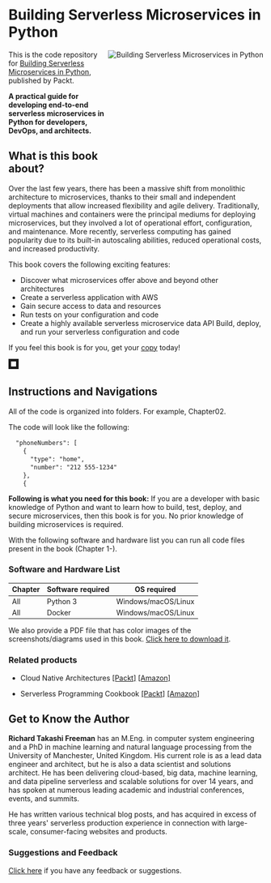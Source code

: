 # Building Serverless Microservices in Python

<a href="https://www.packtpub.com/application-development/building-serverless-microservices-python?utm_source=github&utm_medium=repository&utm_campaign=9781789535297 "><img src="https://dz13w8afd47il.cloudfront.net/sites/default/files/imagecache/ppv4_main_book_cover/9781789535297_cover.png" alt="Building Serverless Microservices in Python" height="256px" align="right"></a>

This is the code repository for [Building Serverless Microservices in Python](https://www.packtpub.com/application-development/building-serverless-microservices-python?utm_source=github&utm_medium=repository&utm_campaign=9781789535297), published by Packt.

**A practical guide for developing end-to-end serverless microservices in Python for developers, DevOps, and architects.**

## What is this book about?
Over the last few years, there has been a massive shift from monolithic architecture to microservices, thanks to their small and independent deployments that allow increased flexibility and agile delivery. Traditionally, virtual machines and containers were the principal mediums for deploying microservices, but they involved a lot of operational effort, configuration, and maintenance. More recently, serverless computing has gained popularity due to its built-in autoscaling abilities, reduced operational costs, and increased productivity.

This book covers the following exciting features:
* Discover what microservices offer above and beyond other architectures 
* Create a serverless application with AWS 
* Gain secure access to data and resources 
* Run tests on your configuration and code 
* Create a highly available serverless microservice data API 
Build, deploy, and run your serverless configuration and code 

If you feel this book is for you, get your [copy](https://www.amazon.com/dp/1789535298) today!

<a href="https://www.packtpub.com/?utm_source=github&utm_medium=banner&utm_campaign=GitHubBanner"><img src="https://raw.githubusercontent.com/PacktPublishing/GitHub/master/GitHub.png" 
alt="https://www.packtpub.com/" border="5" /></a>

## Instructions and Navigations
All of the code is organized into folders. For example, Chapter02.

The code will look like the following:
```
  "phoneNumbers": [
    {
      "type": "home",
      "number": "212 555-1234"
    },
    {
```

**Following is what you need for this book:**
If you are a developer with basic knowledge of Python and want to learn how to build, test, deploy, and secure microservices, then this book is for you. No prior knowledge of building microservices is required.

With the following software and hardware list you can run all code files present in the book (Chapter 1-).
### Software and Hardware List
| Chapter | Software required | OS required |
| -------- | ------------------------------------ | ----------------------------------- |
| All | Python 3 | Windows/macOS/Linux |
| All | Docker | Windows/macOS/Linux |

We also provide a PDF file that has color images of the screenshots/diagrams used in this book. [Click here to download it](https://www.packtpub.com/sites/default/files/downloads/9781789535297_ColorImages.pdf).

### Related products
* Cloud Native Architectures  [[Packt]](https://prod.packtpub.com/in/application-development/cloud-native-architectures?utm_source=github&utm_medium=repository&utm_campaign=) [[Amazon]](https://www.amazon.com/dp/B0788SDV7W)

* Serverless Programming Cookbook  [[Packt]](https://prod.packtpub.com/in/application-development/serverless-programming-cookbook?utm_source=github&utm_medium=repository&utm_campaign=) [[Amazon]](https://www.amazon.com/dp/1788623797)

## Get to Know the Author
**Richard Takashi Freeman**
has an M.Eng. in computer system engineering and a PhD in machine learning and natural language processing from the University of Manchester, United Kingdom. His current role is as a lead data engineer and architect, but he is also a data scientist and solutions architect. He has been delivering cloud-based, big data, machine learning, and data pipeline serverless and scalable solutions for over 14 years, and has spoken at numerous leading academic and industrial conferences, events, and summits.

He has written various technical blog posts, and has acquired in excess of three years' serverless production experience in connection with large-scale, consumer-facing websites and products.

### Suggestions and Feedback
[Click here](https://docs.google.com/forms/d/e/1FAIpQLSdy7dATC6QmEL81FIUuymZ0Wy9vH1jHkvpY57OiMeKGqib_Ow/viewform) if you have any feedback or suggestions.

